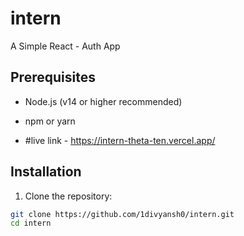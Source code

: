 
# intern

A Simple React - Auth App

## Prerequisites

- Node.js (v14 or higher recommended)
- npm or yarn

- #live link - https://intern-theta-ten.vercel.app/

## Installation

1. Clone the repository:

```bash
git clone https://github.com/1divyansh0/intern.git
cd intern
